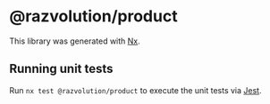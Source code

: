 # @razvolution/product

This library was generated with [Nx](https://nx.dev).

## Running unit tests

Run `nx test @razvolution/product` to execute the unit tests via [Jest](https://jestjs.io).
